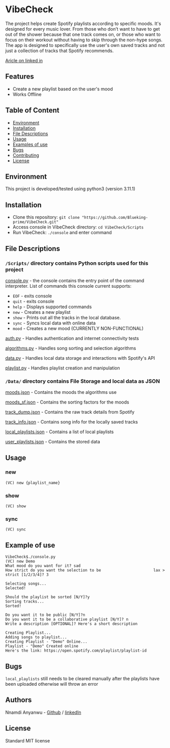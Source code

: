 # VibeCheck

The project helps create Spotify playlists according to specific moods. It's designed for every music lover. From those who don’t want to have to get out of the shower because that one track comes on, or those who want to focus on their workout without having to skip through the non-hype songs. The app is designed to specifically use the user's own saved tracks and not just a collection of tracks that Spotify recommends.

[Aricle on linked in](https://www.linkedin.com/posts/nnamdi-anyanwu-719179245_python-project-github-activity-7019107102174388224-bKaN?utm_source=share&utm_medium=member_desktop)

## Features

* Create a new playlist based on the user's mood
* Works Offline

## Table of Content

* [Environment](#environment)
* [Installation](#installation)
* [File Descriptions](#file-descriptions)
* [Usage](#usage)
* [Examples of use](#example-of-use)
* [Bugs](#bugs)
* [Contributing](#authors)
* [License](#license)

## Environment

This project is developed/tested using python3 (version 3.11.1)

## Installation

* Clone this repository: `git clone "https://github.com/Blueking-prime/VibeCheck.git"`
* Access console in VibeCheck directory: `cd VibeCheck/Scripts`
* Run VibeCheck: `./console` and enter command

## File Descriptions

### `/Scripts/` directory contains Python scripts used for this project

[console.py](/Scripts/console.py) - the console contains the entry point of the command interpreter.
List of commands this console current supports:

* `EOF` - exits console
* `quit` - exits console
* `help` - Displays supported commands
* `new` - Creates a new playlist
* `show` - Prints out all the tracks in the local database.
* `sync` - Syncs local data with online data
* `mood` - Creates a new mood (CURRENTLY NON-FUNCTIONAL)

[auth.py](/Scripts/auth.py) - Handles authentication and internet connectivity tests

[algorithms.py](/Scripts/algorithms.py) - Handles song sorting and selection algorithms

[data.py](/Scripts/data.py) - Handles local data storage and interactions with Spotify's API

[playlist.py](/Scripts/playlist.py) - Handles playlist creation and manipulation

### `/Data/` directory contains File Storage and local data as JSON

[moods.json](/Data/moods.json) - Contains the moods the algorithms use

[moods_sf.json](/Data/moods_sf.json) - Contains the sorting factors for the moods

[track_dump.json](/Data/track_dump.json) - Contains the raw track details from Spotify

[track_info.json](/Data/track_info.json) - Contains song info for the locally saved tracks

[local_playlists.json](/Data/local_playlists.json) - Contains a list of local playlists

[user_playlists.json](/Data/user_playlists.json) - Contains the stored data

## Usage

### new

``` shell
(VC) new {playlist_name}
```

### show

``` shell
(VC) show
```

### sync

``` shell
(VC) sync
```

## Example of use

``` shell
VibeCheck$./console.py
(VC) new Demo
What mood do you want for it? sad
How strict do you want the selection to be                       lax > strict [1/2/3/4]? 3

Selecting songs...
Selected!

Should the playlist be sorted [N/Y]?y
Sorting tracks...
Sorted!

Do you want it to be public [N/Y]?n
Do you want it to be a collaborative playlist [N/Y]? n
Write a description [OPTIONAL]? Here's a short description

Creating Playlist...
Adding songs to playlist...
Creating Playlist - "Demo" Online...
Playlist - "Demo" Created online
Here's the link: https://open.spotify.com/playlist/playlist-id
```

## Bugs

`local_playlists` still needs to be cleared manually after the playlists have been uploaded otherwise will throw an error

## Authors

Nnamdi Anyanwu - [Github](https://github.com/Blueking-prime) / [linkedIn](https://www.linkedin.com/in/nnamdi-anyanwu-719179245/)

## License

Standard MIT license
